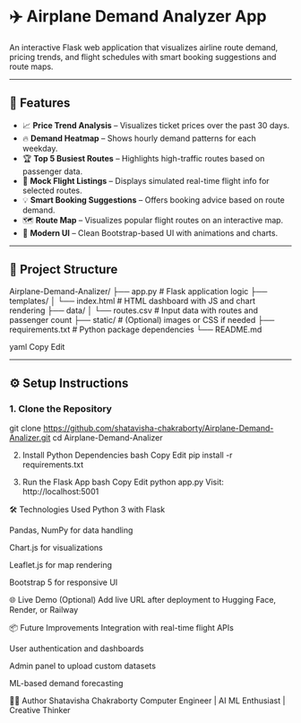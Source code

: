 # ✈️ Airplane Demand Analyzer App

An interactive Flask web application that visualizes airline route demand, pricing trends, and flight schedules with smart booking suggestions and route maps.


---

## 🚀 Features

- 📈 **Price Trend Analysis** – Visualizes ticket prices over the past 30 days.
- 🔥 **Demand Heatmap** – Shows hourly demand patterns for each weekday.
- 🏆 **Top 5 Busiest Routes** – Highlights high-traffic routes based on passenger data.
- 🛫 **Mock Flight Listings** – Displays simulated real-time flight info for selected routes.
- 💡 **Smart Booking Suggestions** – Offers booking advice based on route demand.
- 🗺 **Route Map** – Visualizes popular flight routes on an interactive map.
- 🎨 **Modern UI** – Clean Bootstrap-based UI with animations and charts.

---

## 📁 Project Structure

Airplane-Demand-Analizer/
├── app.py # Flask application logic
├── templates/
│ └── index.html # HTML dashboard with JS and chart rendering
├── data/
│ └── routes.csv # Input data with routes and passenger count
├── static/ # (Optional) images or CSS if needed
├── requirements.txt # Python package dependencies
└── README.md

yaml
Copy
Edit

---

## ⚙️ Setup Instructions

### 1. Clone the Repository

git clone https://github.com/shatavisha-chakraborty/Airplane-Demand-Analizer.git
cd Airplane-Demand-Analizer

2. Install Python Dependencies
bash
Copy
Edit
pip install -r requirements.txt

4. Run the Flask App
bash
Copy
Edit
python app.py
Visit: http://localhost:5001

🛠 Technologies Used
Python 3 with Flask

Pandas, NumPy for data handling

Chart.js for visualizations

Leaflet.js for map rendering

Bootstrap 5 for responsive UI

🌐 Live Demo (Optional)
Add live URL after deployment to Hugging Face, Render, or Railway

📦 Future Improvements
Integration with real-time flight APIs

User authentication and dashboards

Admin panel to upload custom datasets

ML-based demand forecasting

🙋‍♀️ Author
Shatavisha Chakraborty
Computer Engineer | AI ML Enthusiast | Creative Thinker

